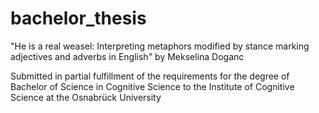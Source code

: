# bachelor_thesis
"He is a real weasel: Interpreting metaphors modified by stance marking adjectives and adverbs in English" by Mekselina Doganc

Submitted in partial fulfillment of the requirements for the degree of Bachelor of Science in Cognitive Science to the Institute of Cognitive Science at the Osnabrück University
